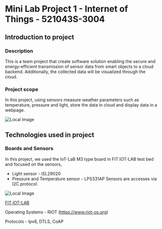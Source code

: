 <!-- ## Project 1 for IoT course at university of Oulu

- Assignment : [link](assignment.pdf)
- RIOT documentation : https://doc.riot-os.org/
- Testbed docs : https://www.iot-lab.info/docs/
- Testbed : https://www.iot-lab.info/testbed
- Testbed labs : https://labs.iot-lab.info/
- MQTT broker : https://mosquitto.org/
- Cloud service : Trying oracle cloud infrastructure?

---

- Used hardware : ? -->


# Mini Lab Project 1 - Internet of Things - 521043S-3004

## Introduction to project

### Description
This is a team project that create software solution enabling the secure and energy-efficient transmission of sensor data from smart objects to a cloud backend. Additionally, the collected data will be visualized through the cloud. 

### Project scope

In this project, using sensors measure weather parameters such as temperature, pressure and light, store the data in cloud and display data in a webpage.

![Local Image](../iot-2023-1/images/diagram_of_project.png)


## Technologies used in project
### Boards and Sensors
In this project, we used the IoT-LaB M3 type board in FIT IOT-LAB test bed and focused on the sensors,
- Light sensor -  ISL29020
- Pressure  and Temperature sensor - LPS331AP
Sensors are accesses via I2C protocol.

![Local Image](../iot-2023-1/images/Architecture.PNG)

[FIT IOT-LAB](https://www.iot-lab.info/docs/boards/iot-lab-m3/)

Operating Systems - RIOT (https://www.riot-os.org)

Protocols - Ipv6, DTLS, CoAP


